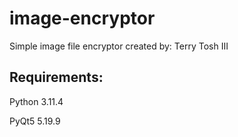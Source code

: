 # image-encryptor

Simple image file encryptor created by: Terry Tosh III

## Requirements:

Python 3.11.4

PyQt5 5.19.9